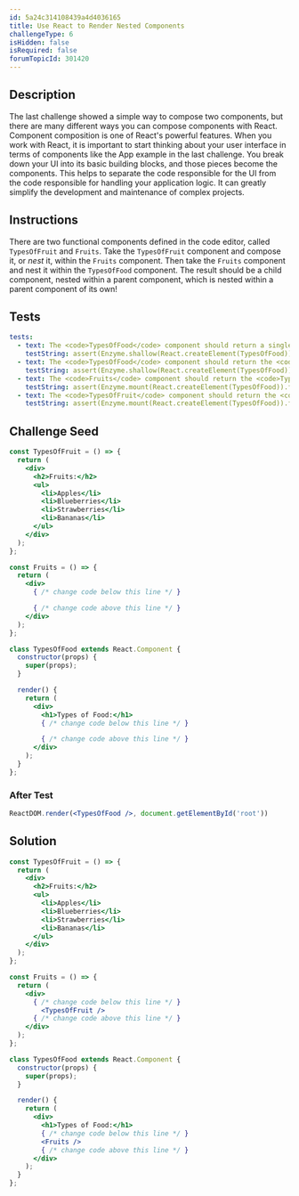 ```yaml
---
id: 5a24c314108439a4d4036165
title: Use React to Render Nested Components
challengeType: 6
isHidden: false
isRequired: false
forumTopicId: 301420
---
```


## Description
<section id='description'>
The last challenge showed a simple way to compose two components, but there are many different ways you can compose components with React.
Component composition is one of React's powerful features. When you work with React, it is important to start thinking about your user interface in terms of components like the App example in the last challenge. You break down your UI into its basic building blocks, and those pieces become the components. This helps to separate the code responsible for the UI from the code responsible for handling your application logic. It can greatly simplify the development and maintenance of complex projects.
</section>

## Instructions
<section id='instructions'>
There are two functional components defined in the code editor, called <code>TypesOfFruit</code> and <code>Fruits</code>. Take the <code>TypesOfFruit</code> component and compose it, or <em>nest</em> it, within the <code>Fruits</code> component. Then take the <code>Fruits</code> component and nest it within the <code>TypesOfFood</code> component. The result should be a child component, nested within a parent component, which is nested within a parent component of its own!
</section>

## Tests
<section id='tests'>

```yml
tests:
  - text: The <code>TypesOfFood</code> component should return a single <code>div</code> element.
    testString: assert(Enzyme.shallow(React.createElement(TypesOfFood)).type() === 'div');
  - text: The <code>TypesOfFood</code> component should return the <code>Fruits</code> component.
    testString: assert(Enzyme.shallow(React.createElement(TypesOfFood)).props().children[1].type.name === 'Fruits');
  - text: The <code>Fruits</code> component should return the <code>TypesOfFruit</code> component.
    testString: assert(Enzyme.mount(React.createElement(TypesOfFood)).find('h2').html() === '<h2>Fruits:</h2>');
  - text: The <code>TypesOfFruit</code> component should return the <code>h2</code> and <code>ul</code> elements.
    testString: assert(Enzyme.mount(React.createElement(TypesOfFood)).find('ul').text() === 'ApplesBlueberriesStrawberriesBananas');

```

</section>

## Challenge Seed
<section id='challengeSeed'>

<div id='jsx-seed'>

```jsx
const TypesOfFruit = () => {
  return (
    <div>
      <h2>Fruits:</h2>
      <ul>
        <li>Apples</li>
        <li>Blueberries</li>
        <li>Strawberries</li>
        <li>Bananas</li>
      </ul>
    </div>
  );
};

const Fruits = () => {
  return (
    <div>
      { /* change code below this line */ }

      { /* change code above this line */ }
    </div>
  );
};

class TypesOfFood extends React.Component {
  constructor(props) {
    super(props);
  }

  render() {
    return (
      <div>
        <h1>Types of Food:</h1>
        { /* change code below this line */ }

        { /* change code above this line */ }
      </div>
    );
  }
};
```

</div>


### After Test
<div id='jsx-teardown'>

```jsx
ReactDOM.render(<TypesOfFood />, document.getElementById('root'))
```

</div>

</section>

## Solution
<section id='solution'>


```jsx
const TypesOfFruit = () => {
  return (
    <div>
      <h2>Fruits:</h2>
      <ul>
        <li>Apples</li>
        <li>Blueberries</li>
        <li>Strawberries</li>
        <li>Bananas</li>
      </ul>
    </div>
  );
};

const Fruits = () => {
  return (
    <div>
      { /* change code below this line */ }
        <TypesOfFruit />
      { /* change code above this line */ }
    </div>
  );
};

class TypesOfFood extends React.Component {
  constructor(props) {
    super(props);
  }

  render() {
    return (
      <div>
        <h1>Types of Food:</h1>
        { /* change code below this line */ }
        <Fruits />
        { /* change code above this line */ }
      </div>
    );
  }
};
```

</section>
